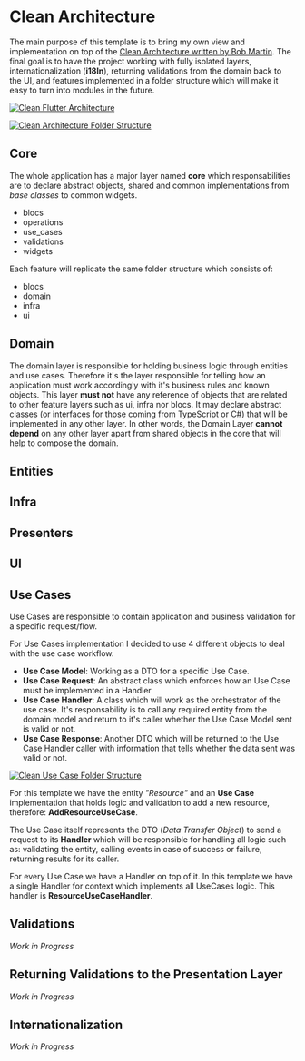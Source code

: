 

# Clean Architecture
The main purpose of this template is to bring my own view and implementation on top of the [Clean Architecture written by Bob Martin](https://blog.cleancoder.com/uncle-bob/2012/08/13/the-clean-architecture.html). The final goal is to have the project working with fully isolated layers, internationalization (**i18ln**), returning validations from the domain back to the UI, and features implemented in a folder structure which will make it easy to turn into modules in the future. 

[![Clean Flutter Architecture](https://i.imgur.com/aPBJQP4.jpg)](https://github.com/gjmcodes/flutter_clean_template)




[![Clean Architecture Folder Structure](https://i.imgur.com/hN1JTvC.png)](https://github.com/gjmcodes/flutter_clean_template)



## Core
The whole application has a major layer named **core** which responsabilities are to declare abstract objects, shared and common implementations from *base classes* to common widgets.

- blocs
- operations
- use_cases
- validations
- widgets

Each feature will replicate the same folder structure which consists of:
- blocs
- domain
- infra
- ui

## Domain
The domain layer is responsible for holding business logic through entities and use cases. Therefore it's the layer responsible for telling how an application must work accordingly with it's business rules and known objects. This layer **must not** have any reference of objects that are related to other feature layers such as ui, infra nor blocs. It may declare abstract classes (or interfaces for those coming from TypeScript or C#) that will be implemented in any other layer. In other words, the Domain Layer **cannot depend** on any other layer apart from shared objects in the core that will help to compose the domain.

## Entities
## Infra
## Presenters
## UI



## Use Cases
Use Cases are responsible to contain application and business validation for a specific request/flow.

For Use Cases implementation I decided to use 4 different objects to deal with the use case workflow.

- **Use Case Model**: Working as a DTO for a specific Use Case.
- **Use Case Request**: An abstract class which enforces how an Use Case must be implemented in a Handler
- **Use Case Handler**: A class which will work as the orchestrator of the use case. It's responsability is to call any required entity from the domain model and return to it's caller whether the Use Case Model sent is valid or not.
- **Use Case Response**: Another DTO which will be returned to the Use Case Handler caller with information that tells whether the data sent was valid or not.

[![Clean Use Case Folder Structure](https://i.imgur.com/29gWhQv.png)](https://github.com/gjmcodes/flutter_clean_template)

 For this template we have the entity *"Resource"* and an **Use Case** implementation that holds logic and validation to add a new resource, therefore: **AddResourceUseCase**.

The Use Case itself represents the DTO (*Data Transfer Object*) to send a request to its **Handler** which will be responsible for handling all logic such as: validating the entity, calling events in case of success or failure, returning results for its caller.

For every Use Case we have a Handler on top of it. In this template we have a single Handler for context which implements all UseCases logic. This handler is **ResourceUseCaseHandler**.

## Validations
*Work in Progress*

## Returning Validations to the Presentation Layer
*Work in Progress*

## Internationalization
*Work in Progress*

